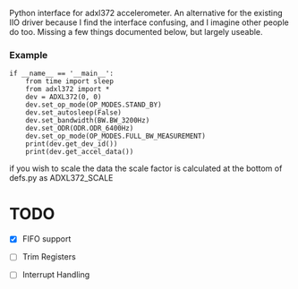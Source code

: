 Python interface for adxl372 accelerometer. An alternative for the existing IIO driver because I find the interface confusing, and I imagine other people do too. Missing a few things documented below, but largely useable.

### Example
```
if __name__ == '__main__':
    from time import sleep
    from adxl372 import * 
    dev = ADXL372(0, 0)
    dev.set_op_mode(OP_MODES.STAND_BY)
    dev.set_autosleep(False)
    dev.set_bandwidth(BW.BW_3200Hz)
    dev.set_ODR(ODR.ODR_6400Hz)
    dev.set_op_mode(OP_MODES.FULL_BW_MEASUREMENT)
    print(dev.get_dev_id())
    print(dev.get_accel_data())
 ```
 
 if you wish to scale the data the scale factor is calculated at the bottom of defs.py as ADXL372_SCALE
# TODO
- [x] FIFO support
- [ ] Trim Registers
- [ ] Interrupt Handling 


